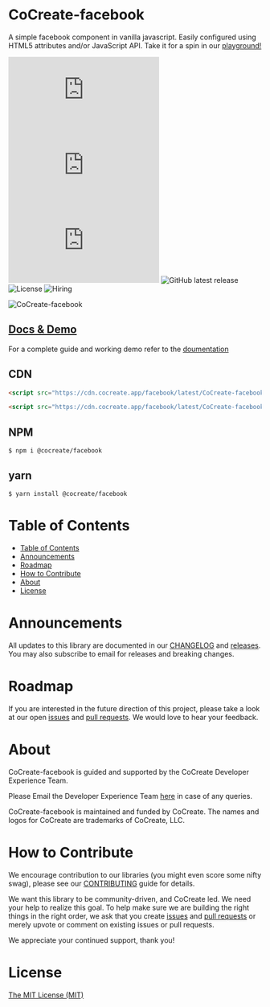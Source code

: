 # CoCreate-facebook

A simple facebook component in vanilla javascript. Easily configured using HTML5 attributes and/or JavaScript API. Take it for a spin in our [playground!](https://cocreate.app/docs/facebook)

![minified](https://img.badgesize.io/https://cdn.cocreate.app/facebook/latest/CoCreate-facebook.min.js?style=flat-square&label=minified&color=orange)
![gzip](https://img.badgesize.io/https://cdn.cocreate.app/facebook/latest/CoCreate-facebook.min.js?compression=gzip&style=flat-square&label=gzip&color=yellow)
![brotli](https://img.badgesize.io/https://cdn.cocreate.app/facebook/latest/CoCreate-facebook.min.js?compression=brotli&style=flat-square&label=brotli)
![GitHub latest release](https://img.shields.io/github/v/release/CoCreate-app/CoCreate-facebook?style=flat-square)
![License](https://img.shields.io/github/license/CoCreate-app/CoCreate-facebook?style=flat-square)
![Hiring](https://img.shields.io/static/v1?style=flat-square&label=&message=Hiring&color=blueviolet)

![CoCreate-facebook](https://cdn.cocreate.app/docs/CoCreate-facebook.gif)

## [Docs & Demo](https://cocreate.app/docs/facebook)

For a complete guide and working demo refer to the [doumentation](https://cocreate.app/docs/facebook)

## CDN

```html
<script src="https://cdn.cocreate.app/facebook/latest/CoCreate-facebook.min.js"></script>
```

```html
<script src="https://cdn.cocreate.app/facebook/latest/CoCreate-facebook.min.css"></script>
```

## NPM

```shell
$ npm i @cocreate/facebook
```

## yarn

```shell
$ yarn install @cocreate/facebook
```

# Table of Contents

- [Table of Contents](#table-of-contents)
- [Announcements](#announcements)
- [Roadmap](#roadmap)
- [How to Contribute](#how-to-contribute)
- [About](#about)
- [License](#license)

<a name="announcements"></a>

# Announcements

All updates to this library are documented in our [CHANGELOG](https://github.com/CoCreate-app/CoCreate-facebook/blob/master/CHANGELOG.md) and [releases](https://github.com/CoCreate-app/CoCreate-facebook/releases). You may also subscribe to email for releases and breaking changes.

<a name="roadmap"></a>

# Roadmap

If you are interested in the future direction of this project, please take a look at our open [issues](https://github.com/CoCreate-app/CoCreate-facebook/issues) and [pull requests](https://github.com/CoCreate-app/CoCreate-facebook/pulls). We would love to hear your feedback.

<a name="about"></a>

# About

CoCreate-facebook is guided and supported by the CoCreate Developer Experience Team.

Please Email the Developer Experience Team [here](mailto:develop@cocreate.app) in case of any queries.

CoCreate-facebook is maintained and funded by CoCreate. The names and logos for CoCreate are trademarks of CoCreate, LLC.

<a name="contribute"></a>

# How to Contribute

We encourage contribution to our libraries (you might even score some nifty swag), please see our [CONTRIBUTING](https://github.com/CoCreate-app/CoCreate-facebook/blob/master/CONTRIBUTING.md) guide for details.

We want this library to be community-driven, and CoCreate led. We need your help to realize this goal. To help make sure we are building the right things in the right order, we ask that you create [issues](https://github.com/CoCreate-app/CoCreate-facebook/issues) and [pull requests](https://github.com/CoCreate-app/CoCreate-facebook/pulls) or merely upvote or comment on existing issues or pull requests.

We appreciate your continued support, thank you!


<a name="license"></a>
# License

[The MIT License (MIT)](https://github.com/CoCreate-app/CoCreate-facebook/blob/master/LICENSE)
